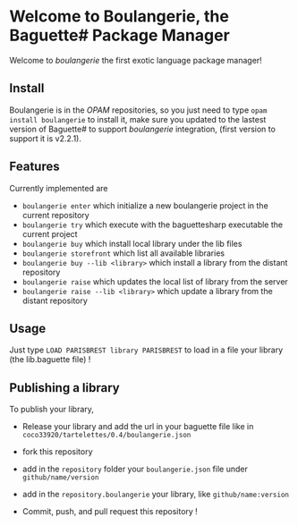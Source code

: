 # Welcome to Boulangerie, the Baguette# Package Manager
Welcome to *boulangerie* the first exotic language package manager!

## Install
Boulangerie is in the *OPAM* repositories, so you just need to type `opam install boulangerie` to install it, make sure you updated to the 
lastest version of Baguette# to support *boulangerie* integration, (first version to support it is v2.2.1).

## Features
Currently implemented are
* `boulangerie enter` which initialize a new boulangerie project in the current repository
* `boulangerie try` which execute with the baguettesharp executable the current project
* `boulangerie buy` which install local library under the lib files
* `boulangerie storefront` which list all available libraries
* `boulangerie buy --lib <library>` which install a library from the distant repository 
* `boulangerie raise` which updates the local list of library from the server
* `boulangerie raise --lib <library>` which update a library from the distant repository

## Usage
Just type `LOAD PARISBREST library PARISBREST` to load in a file your library (the lib.baguette file) !

## Publishing a library
To publish your library, 

* Release your library and add the url in your baguette file like in `coco33920/tartelettes/0.4/boulangerie.json`

* fork this repository 

* add in the `repository` folder your `boulangerie.json` file under `github/name/version`

* add in the `repository.boulangerie` your library, like `github/name:version`

* Commit, push, and pull request this repository !

